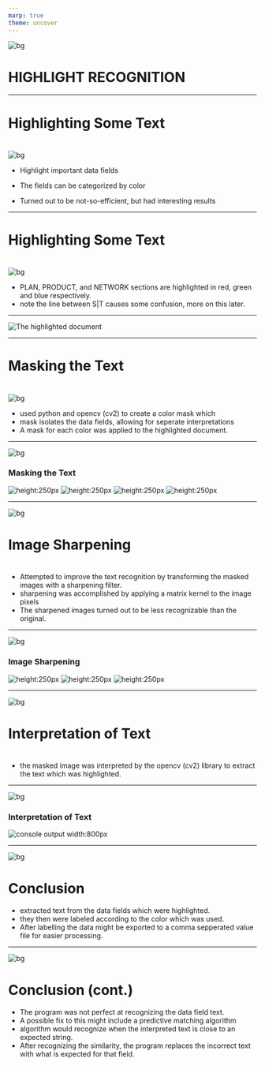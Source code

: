 ```yaml
---
marp: true
theme: uncover
---
```

![bg](rgb.gif)
# HIGHLIGHT RECOGNITION 

---
# Highlighting Some Text
#
#
![bg](#ffffff)

* Highlight important data fields

* The fields can be categorized by color

* Turned out to be not-so-efficient, but had interesting results

---
# Highlighting Some Text
#
#
![bg](#ffffff)

* PLAN, PRODUCT, and NETWORK sections are highlighted in red, green and blue respectively. 
* note the line between S|T causes some confusion, more on this later.

---
![The highlighted document](hires.png)

---
# Masking the Text
#
#
![bg](#ffffff)
* used python and opencv (cv2) to create a color mask which 
* mask isolates the data fields, allowing for seperate interpretations
* A mask for each color was applied to the highlighted document.

---
![bg](#ffffff)

### Masking the Text
![height:250px](red.png) ![height:250px](blue.png)
![height:250px](green.png) ![height:250px](hires.png)

---

![bg](#ffffff)
# Image Sharpening
#

* Attempted to improve the text recognition by transforming the masked images with a sharpening filter. 
* sharpening was accomplished by applying a matrix kernel to the image pixels 
* The sharpened images turned out to be less recognizable than the original.

---
![bg](#ffffff)
### Image Sharpening

![height:250px](red_sharp.png) ![height:250px](blue_sharp.png)
![height:250px](green_sharp.png)

---

![bg](#ffffff)

# Interpretation of Text
#
#
#
* the masked image was interpreted by the opencv (cv2) library to extract the text which was highlighted.

---
![bg](#ffffff)
### Interpretation of Text
![console output width:800px](console.png)

---

![bg](#ffffff)

# Conclusion
* extracted text from the data fields which were highlighted.
*  they then were labeled according to the color which was used.
* After labelling the data might be exported to a comma sepperated value file for easier processing.

---
![bg](#ffffff)
# Conclusion (cont.)

* The program was not perfect at recognizing the data field text. 
* A possible fix to this might include a predictive matching algorithm 
* algorithm would recognize when the interpreted text is close to an expected string. 
* After recognizing the similarity, the program replaces the incorrect text with what is expected for that field. 
